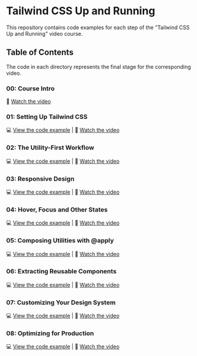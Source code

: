 # Tailwind CSS Up and Running

This repository contains code examples for each step of the "Tailwind CSS Up and Running" video course.

## Table of Contents

The code in each directory represents the final stage for the corresponding video.

### 00: Course Intro

🍿 [Watch the video](https://www.youtube.com/watch?v=elgqxmdVms8)

### 01: Setting Up Tailwind CSS

💻 [View the code example](01-setting-up-tailwindcss) | 🍿 [Watch the video](https://www.youtube.com/watch?v=qYgogv4R8zg)

### 02: The Utility-First Workflow

💻 [View the code example](02-the-utility-first-workflow) | 🍿 [Watch the video](https://www.youtube.com/watch?v=UvF56fPGVt4)

### 03: Responsive Design

💻 [View the code example](03-responsive-design) | 🍿 [Watch the video](https://www.youtube.com/watch?v=hX1zUdj4Dw4)

### 04: Hover, Focus and Other States

💻 [View the code example](04-hover-focus-and-other-states) | 🍿 [Watch the video](https://www.youtube.com/watch?v=5_BPDve5-3M)

### 05: Composing Utilities with @apply

💻 [View the code example](05-composing-utilities-with-@apply) | 🍿 [Watch the video](https://www.youtube.com/watch?v=TrftauE2Vyk)

### 06: Extracting Reusable Components

💻 [View the code example](06-extracting-reusable-components) | 🍿 [Watch the video](https://www.youtube.com/watch?v=v-mkUxhaFVA)

### 07: Customizing Your Design System

💻 [View the code example](07-customizing-your-design-system) | 🍿 [Watch the video](https://www.youtube.com/watch?v=0l0Gx8gWPHk)

### 08: Optimizing for Production

💻 [View the code example](08-optimizing-for-production) | 🍿 [Watch the video](https://www.youtube.com/watch?v=HZn2LtBT59w)
